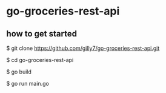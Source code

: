 # go-groceries-rest-api

## how to get started

$ git clone https://github.com/gilly7/go-groceries-rest-api.git

$ cd go-groceries-rest-api

$ go build

$ go run main.go




